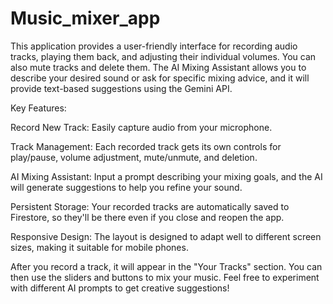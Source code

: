 # Music_mixer_app
This application provides a user-friendly interface for recording audio tracks, playing them back, and adjusting their individual volumes. You can also mute tracks and delete them. The AI Mixing Assistant allows you to describe your desired sound or ask for specific mixing advice, and it will provide text-based suggestions using the Gemini API.

Key Features:

Record New Track: Easily capture audio from your microphone.

Track Management: Each recorded track gets its own controls for play/pause, volume adjustment, mute/unmute, and deletion.

AI Mixing Assistant: Input a prompt describing your mixing goals, and the AI will generate suggestions to help you refine your sound.

Persistent Storage: Your recorded tracks are automatically saved to Firestore, so they'll be there even if you close and reopen the app.

Responsive Design: The layout is designed to adapt well to different screen sizes, making it suitable for mobile phones.

After you record a track, it will appear in the "Your Tracks" section. You can then use the sliders and buttons to mix your music. Feel free to experiment with different AI prompts to get creative suggestions!
